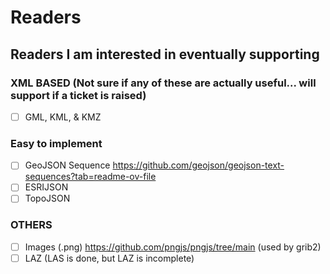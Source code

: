 # Readers

## Readers I am interested in eventually supporting

### XML BASED (Not sure if any of these are actually useful... will support if a ticket is raised)

- [ ] GML, KML, & KMZ

### Easy to implement

- [ ] GeoJSON Sequence <https://github.com/geojson/geojson-text-sequences?tab=readme-ov-file>
- [ ] ESRIJSON
- [ ] TopoJSON

### OTHERS

- [ ] Images (.png) <https://github.com/pngjs/pngjs/tree/main> (used by grib2)
- [ ] LAZ (LAS is done, but LAZ is incomplete)
